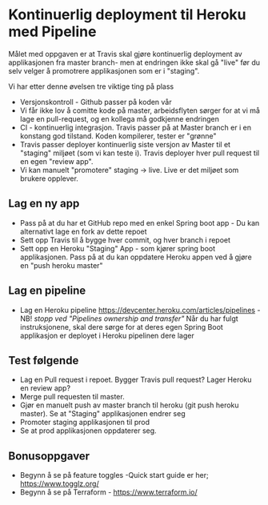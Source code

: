 # Kontinuerlig deployment til Heroku med Pipeline

Målet med oppgaven er at Travis skal gjøre kontinuerlig deployment av applikasjonen fra master branch- men at endringen ikke skal gå "live" før du selv velger å promotrere applikasjonen som er i "staging".

Vi har etter denne øvelsen tre viktige ting på plass

* Versjonskontroll - Github passer på koden vår
* Vi får ikke lov å comitte kode på master, arbeidsflyten sørger for at vi må lage en pull-request, og en kollega må godkjenne endringen
* CI - kontinuerlig integrasjon. Travis passer på at Master branch er i en konstang god tilstand. Koden kompilerer, tester er "grønne"
* Travis passer deployer kontinuerlig siste versjon av Master til et "staging" miljøet (som vi kan teste i). Travis deployer hver pull request
til en egen "review app".
* Vi kan manuelt "promotere" staging -> live. Live er det miljøet som brukere opplever.

## Lag en ny app

* Pass på at du har et GitHub repo med en enkel Spring boot app - Du kan alternativt lage en fork av dette repoet
* Sett opp Travis til å bygge hver commit, og hver branch i repoet
* Sett opp en Heroku "Staging" App - som kjører spring boot applikasjonen. Pass på at du kan oppdatere Heroku appen ved å gjøre en "push heroku master"

## Lag en pipeline

- Lag en Heroku pipeline https://devcenter.heroku.com/articles/pipelines - NB! *stopp ved "Pipelines ownership and transfer"*
Når du har fulgt instruksjonene, skal dere sørge for at deres egen Spring Boot applikasjon er deployet i Heroku pipelinen dere lager

## Test følgende

- Lag en Pull request i repoet. Bygger Travis pull request? Lager Heroku en review app?
- Merge pull requesten til master.
- Gjør en manuelt push av master branch til heroku (git push heroku master). Se at "Staging" applikasjonen endrer seg
- Promoter staging applikasjonen til prod
- Se at prod applikasjonen oppdaterer seg.


## Bonusoppgaver

* Begynn å se på feature toggles -Quick start guide er her; https://www.togglz.org/
* Begynn å se på Terraform - https://www.terraform.io/
